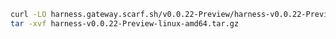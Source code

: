 ```bash
curl -LO harness.gateway.scarf.sh/v0.0.22-Preview/harness-v0.0.22-Preview-linux-amd64.tar.gz
tar -xvf harness-v0.0.22-Preview-linux-amd64.tar.gz
```

<!---
Non Scarf cURL
curl -LO https://github.com/harness/harness-cli/releases/download/v0.0.22-Preview/harness-v0.0.22-Preview-linux-amd64.tar.gz
-->

<!---
Scarf cURL
curl -LO harness.gateway.scarf.sh/v0.0.22-Preview/harness-v0.0.22-Preview-linux-amd64.tar.gz
-->
